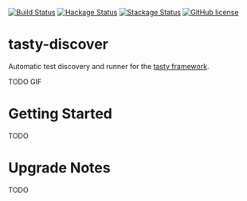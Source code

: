 [![Build Status](https://travis-ci.org/lwm/tasty-discover.svg?branch=master)](https://travis-ci.org/lwm/tasty-discover)
[![Hackage Status](https://img.shields.io/badge/Hackage-2.0.0-brightgreen.svg)](http://hackage.haskell.org/package/tasty-discover)
[![Stackage Status](https://img.shields.io/badge/Stackage-2.0.0-brightgreen.svg)](https://www.stackage.org/package/tasty-discover/)
[![GitHub license](https://img.shields.io/badge/license-MIT-brightgreen.svg)](https://raw.githubusercontent.com/lwm/tasty-discover/master/LICENSE)

# tasty-discover

Automatic test discovery and runner for the [tasty framework].

TODO GIF

[tasty framework]: https://github.com/feuerbach/tasty

# Getting Started

TODO

# Upgrade Notes

TODO
